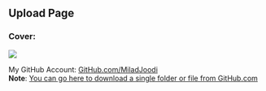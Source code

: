 ## Upload Page




### Cover:
![](https://s28.picofile.com/file/8466511284/upload_page.jpg)

My GitHub Account: [GitHub.com/MiladJoodi](https://github.com/miladjoodi)  
**Note**: [You can go here to download a single folder or file from GitHub.com](https://minhaskamal.github.io/DownGit/#/home)
